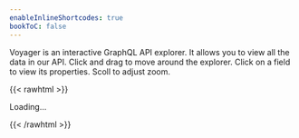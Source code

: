 ```yaml
---
enableInlineShortcodes: true
bookToC: false
---
```

Voyager is an interactive GraphQL API explorer. It allows you to view all the data in our API. Click and drag to move around the explorer. Click on a field to view its properties. Scoll to adjust zoom.

{{< rawhtml >}}
    <div id="voyager">Loading...</div>

<script>
  
  // Render <Voyager />
    GraphQLVoyager.init(document.getElementById('voyager'), {
      hideDocs: true,
      hideSettings: false,
      displayOptions: {
        sortByAlphabet: true,
      },
      introspection: {
  "data": {
    "__schema": {
      "directives": [
        {
          "args": [
            {
              "defaultValue": null,
              "description": "Included when true.",
              "name": "if",
              "type": {
                "kind": "NON_NULL",
                "name": null,
                "ofType": {
                  "kind": "SCALAR",
                  "name": "Boolean",
                  "ofType": null
                }
              }
            }
          ],
          "description": "Directs the executor to include this field or fragment only when the `if` argument is true.",
          "locations": [
            "FIELD",
            "FRAGMENT_SPREAD",
            "INLINE_FRAGMENT"
          ],
          "name": "include"
        },
        {
          "args": [
            {
              "defaultValue": null,
              "description": "Skipped when true.",
              "name": "if",
              "type": {
                "kind": "NON_NULL",
                "name": null,
                "ofType": {
                  "kind": "SCALAR",
                  "name": "Boolean",
                  "ofType": null
                }
              }
            }
          ],
          "description": "Directs the executor to skip this field or fragment when the `if` argument is true.",
          "locations": [
            "FIELD",
            "FRAGMENT_SPREAD",
            "INLINE_FRAGMENT"
          ],
          "name": "skip"
        }
      ],
      "mutationType": {
        "name": "RootMutationType"
      },
      "queryType": {
        "name": "RootQueryType"
      },
      "types": [
        {
          "description": null,
          "enumValues": null,
          "fields": [
            {
              "args": [
                {
                  "defaultValue": null,
                  "description": null,
                  "name": "id",
                  "type": {
                    "kind": "SCALAR",
                    "name": "ID",
                    "ofType": null
                  }
                }
              ],
              "deprecationReason": null,
              "description": null,
              "isDeprecated": false,
              "name": "channel",
              "type": {
                "kind": "OBJECT",
                "name": "Channel",
                "ofType": null
              }
            },
            {
              "args": [
                {
                  "defaultValue": null,
                  "description": null,
                  "name": "channelId",
                  "type": {
                    "kind": "SCALAR",
                    "name": "ID",
                    "ofType": null
                  }
                }
              ],
              "deprecationReason": null,
              "description": null,
              "isDeprecated": false,
              "name": "chatMessage",
              "type": {
                "kind": "OBJECT",
                "name": "ChatMessage",
                "ofType": null
              }
            },
            {
              "args": [
                {
                  "defaultValue": null,
                  "description": null,
                  "name": "streamerId",
                  "type": {
                    "kind": "SCALAR",
                    "name": "ID",
                    "ofType": null
                  }
                }
              ],
              "deprecationReason": null,
              "description": null,
              "isDeprecated": false,
              "name": "followers",
              "type": {
                "kind": "OBJECT",
                "name": "Follower",
                "ofType": null
              }
            }
          ],
          "inputFields": null,
          "interfaces": [],
          "kind": "OBJECT",
          "name": "RootSubscriptionType",
          "possibleTypes": null
        },
        {
          "description": "The `Naive DateTime` scalar type represents a naive date and time without\ntimezone. The DateTime appears in a JSON response as an ISO8601 formatted\nstring.",
          "enumValues": null,
          "fields": null,
          "inputFields": null,
          "interfaces": null,
          "kind": "SCALAR",
          "name": "NaiveDateTime",
          "possibleTypes": null
        },
        {
          "description": "Represents a directive",
          "enumValues": null,
          "fields": [
            {
              "args": [],
              "deprecationReason": null,
              "description": null,
              "isDeprecated": false,
              "name": "args",
              "type": {
                "kind": "LIST",
                "name": null,
                "ofType": {
                  "kind": "OBJECT",
                  "name": "__InputValue",
                  "ofType": null
                }
              }
            },
            {
              "args": [],
              "deprecationReason": null,
              "description": null,
              "isDeprecated": false,
              "name": "description",
              "type": {
                "kind": "SCALAR",
                "name": "String",
                "ofType": null
              }
            },
            {
              "args": [],
              "deprecationReason": null,
              "description": null,
              "isDeprecated": false,
              "name": "locations",
              "type": {
                "kind": "LIST",
                "name": null,
                "ofType": {
                  "kind": "ENUM",
                  "name": "__DirectiveLocation",
                  "ofType": null
                }
              }
            },
            {
              "args": [],
              "deprecationReason": null,
              "description": null,
              "isDeprecated": false,
              "name": "name",
              "type": {
                "kind": "SCALAR",
                "name": "String",
                "ofType": null
              }
            },
            {
              "args": [],
              "deprecationReason": "Check `locations` field for enum value FIELD",
              "description": null,
              "isDeprecated": true,
              "name": "onField",
              "type": {
                "kind": "SCALAR",
                "name": "Boolean",
                "ofType": null
              }
            },
            {
              "args": [],
              "deprecationReason": "Check `locations` field for enum value FRAGMENT_SPREAD",
              "description": null,
              "isDeprecated": true,
              "name": "onFragment",
              "type": {
                "kind": "SCALAR",
                "name": "Boolean",
                "ofType": null
              }
            },
            {
              "args": [],
              "deprecationReason": "Check `locations` field for enum value OPERATION",
              "description": null,
              "isDeprecated": true,
              "name": "onOperation",
              "type": {
                "kind": "SCALAR",
                "name": "Boolean",
                "ofType": null
              }
            }
          ],
          "inputFields": null,
          "interfaces": [],
          "kind": "OBJECT",
          "name": "__Directive",
          "possibleTypes": null
        },
        {
          "description": "A linked social account for a Glimesh user.",
          "enumValues": null,
          "fields": [
            {
              "args": [],
              "deprecationReason": null,
              "description": null,
              "isDeprecated": false,
              "name": "id",
              "type": {
                "kind": "SCALAR",
                "name": "ID",
                "ofType": null
              }
            },
            {
              "args": [],
              "deprecationReason": null,
              "description": "Platform unique identifier, usually a ID, made into a string",
              "isDeprecated": false,
              "name": "identifier",
              "type": {
                "kind": "SCALAR",
                "name": "String",
                "ofType": null
              }
            },
            {
              "args": [],
              "deprecationReason": null,
              "description": null,
              "isDeprecated": false,
              "name": "insertedAt",
              "type": {
                "kind": "SCALAR",
                "name": "NaiveDateTime",
                "ofType": null
              }
            },
            {
              "args": [],
              "deprecationReason": null,
              "description": "Platform that is linked, eg: twitter",
              "isDeprecated": false,
              "name": "platform",
              "type": {
                "kind": "SCALAR",
                "name": "String",
                "ofType": null
              }
            },
            {
              "args": [],
              "deprecationReason": null,
              "description": null,
              "isDeprecated": false,
              "name": "updatedAt",
              "type": {
                "kind": "SCALAR",
                "name": "NaiveDateTime",
                "ofType": null
              }
            },
            {
              "args": [],
              "deprecationReason": null,
              "description": "Username for the user on the linked platform",
              "isDeprecated": false,
              "name": "username",
              "type": {
                "kind": "SCALAR",
                "name": "String",
                "ofType": null
              }
            }
          ],
          "inputFields": null,
          "interfaces": [],
          "kind": "OBJECT",
          "name": "UserSocial",
          "possibleTypes": null
        },
        {
          "description": null,
          "enumValues": [
            {
              "deprecationReason": null,
              "description": null,
              "isDeprecated": false,
              "name": "LIVE"
            },
            {
              "deprecationReason": null,
              "description": null,
              "isDeprecated": false,
              "name": "OFFLINE"
            }
          ],
          "fields": null,
          "inputFields": null,
          "interfaces": null,
          "kind": "ENUM",
          "name": "ChannelStatus",
          "possibleTypes": null
        },
        {
          "description": "The `Boolean` scalar type represents `true` or `false`.",
          "enumValues": null,
          "fields": null,
          "inputFields": null,
          "interfaces": null,
          "kind": "SCALAR",
          "name": "Boolean",
          "possibleTypes": null
        },
        {
          "description": null,
          "enumValues": null,
          "fields": [
            {
              "args": [],
              "deprecationReason": null,
              "description": null,
              "isDeprecated": false,
              "name": "text",
              "type": {
                "kind": "SCALAR",
                "name": "String",
                "ofType": null
              }
            },
            {
              "args": [],
              "deprecationReason": null,
              "description": null,
              "isDeprecated": false,
              "name": "type",
              "type": {
                "kind": "SCALAR",
                "name": "String",
                "ofType": null
              }
            }
          ],
          "inputFields": null,
          "interfaces": [
            {
              "kind": "INTERFACE",
              "name": "ChatMessageToken",
              "ofType": null
            }
          ],
          "kind": "OBJECT",
          "name": "TextToken",
          "possibleTypes": null
        },
        {
          "description": "Subcategories are specific games, topics, or genre's that exist under a Category.",
          "enumValues": null,
          "fields": [
            {
              "args": [],
              "deprecationReason": null,
              "description": null,
              "isDeprecated": false,
              "name": "backgroundImageUrl",
              "type": {
                "kind": "SCALAR",
                "name": "String",
                "ofType": null
              }
            },
            {
              "args": [],
              "deprecationReason": null,
              "description": null,
              "isDeprecated": false,
              "name": "category",
              "type": {
                "kind": "OBJECT",
                "name": "Category",
                "ofType": null
              }
            },
            {
              "args": [],
              "deprecationReason": null,
              "description": null,
              "isDeprecated": false,
              "name": "id",
              "type": {
                "kind": "SCALAR",
                "name": "ID",
                "ofType": null
              }
            },
            {
              "args": [],
              "deprecationReason": null,
              "description": null,
              "isDeprecated": false,
              "name": "insertedAt",
              "type": {
                "kind": "NON_NULL",
                "name": null,
                "ofType": {
                  "kind": "SCALAR",
                  "name": "NaiveDateTime",
                  "ofType": null
                }
              }
            },
            {
              "args": [],
              "deprecationReason": null,
              "description": "Name of the subcategory",
              "isDeprecated": false,
              "name": "name",
              "type": {
                "kind": "SCALAR",
                "name": "String",
                "ofType": null
              }
            },
            {
              "args": [],
              "deprecationReason": null,
              "description": "URL friendly name of the subcategory",
              "isDeprecated": false,
              "name": "slug",
              "type": {
                "kind": "SCALAR",
                "name": "String",
                "ofType": null
              }
            },
            {
              "args": [],
              "deprecationReason": null,
              "description": null,
              "isDeprecated": false,
              "name": "source",
              "type": {
                "kind": "SCALAR",
                "name": "String",
                "ofType": null
              }
            },
            {
              "args": [],
              "deprecationReason": null,
              "description": null,
              "isDeprecated": false,
              "name": "sourceId",
              "type": {
                "kind": "SCALAR",
                "name": "String",
                "ofType": null
              }
            },
            {
              "args": [],
              "deprecationReason": null,
              "description": null,
              "isDeprecated": false,
              "name": "updatedAt",
              "type": {
                "kind": "NON_NULL",
                "name": null,
                "ofType": {
                  "kind": "SCALAR",
                  "name": "NaiveDateTime",
                  "ofType": null
                }
              }
            },
            {
              "args": [],
              "deprecationReason": null,
              "description": null,
              "isDeprecated": false,
              "name": "userCreated",
              "type": {
                "kind": "SCALAR",
                "name": "Boolean",
                "ofType": null
              }
            }
          ],
          "inputFields": null,
          "interfaces": [],
          "kind": "OBJECT",
          "name": "Subcategory",
          "possibleTypes": null
        },
        {
          "description": "A channel timeout or ban",
          "enumValues": null,
          "fields": [
            {
              "args": [],
              "deprecationReason": null,
              "description": null,
              "isDeprecated": false,
              "name": "channel",
              "type": {
                "kind": "NON_NULL",
                "name": null,
                "ofType": {
                  "kind": "OBJECT",
                  "name": "Channel",
                  "ofType": null
                }
              }
            },
            {
              "args": [],
              "deprecationReason": null,
              "description": null,
              "isDeprecated": false,
              "name": "expiresAt",
              "type": {
                "kind": "SCALAR",
                "name": "NaiveDateTime",
                "ofType": null
              }
            },
            {
              "args": [],
              "deprecationReason": null,
              "description": null,
              "isDeprecated": false,
              "name": "insertedAt",
              "type": {
                "kind": "NON_NULL",
                "name": null,
                "ofType": {
                  "kind": "SCALAR",
                  "name": "NaiveDateTime",
                  "ofType": null
                }
              }
            },
            {
              "args": [],
              "deprecationReason": null,
              "description": null,
              "isDeprecated": false,
              "name": "reason",
              "type": {
                "kind": "SCALAR",
                "name": "String",
                "ofType": null
              }
            },
            {
              "args": [],
              "deprecationReason": null,
              "description": null,
              "isDeprecated": false,
              "name": "updatedAt",
              "type": {
                "kind": "NON_NULL",
                "name": null,
                "ofType": {
                  "kind": "SCALAR",
                  "name": "NaiveDateTime",
                  "ofType": null
                }
              }
            },
            {
              "args": [],
              "deprecationReason": null,
              "description": null,
              "isDeprecated": false,
              "name": "user",
              "type": {
                "kind": "NON_NULL",
                "name": null,
                "ofType": {
                  "kind": "OBJECT",
                  "name": "User",
                  "ofType": null
                }
              }
            }
          ],
          "inputFields": null,
          "interfaces": [],
          "kind": "OBJECT",
          "name": "ChannelBan",
          "possibleTypes": null
        },
        {
          "description": null,
          "enumValues": null,
          "fields": [
            {
              "args": [],
              "deprecationReason": null,
              "description": null,
              "isDeprecated": false,
              "name": "defaultValue",
              "type": {
                "kind": "SCALAR",
                "name": "String",
                "ofType": null
              }
            },
            {
              "args": [],
              "deprecationReason": null,
              "description": null,
              "isDeprecated": false,
              "name": "description",
              "type": {
                "kind": "SCALAR",
                "name": "String",
                "ofType": null
              }
            },
            {
              "args": [],
              "deprecationReason": null,
              "description": null,
              "isDeprecated": false,
              "name": "name",
              "type": {
                "kind": "SCALAR",
                "name": "String",
                "ofType": null
              }
            },
            {
              "args": [],
              "deprecationReason": null,
              "description": null,
              "isDeprecated": false,
              "name": "type",
              "type": {
                "kind": "OBJECT",
                "name": "__Type",
                "ofType": null
              }
            }
          ],
          "inputFields": null,
          "interfaces": [],
          "kind": "OBJECT",
          "name": "__InputValue",
          "possibleTypes": null
        },
        {
          "description": "A follower is a user who subscribes to notifications for a particular user's channel.",
          "enumValues": null,
          "fields": [
            {
              "args": [],
              "deprecationReason": null,
              "description": null,
              "isDeprecated": false,
              "name": "hasLiveNotifications",
              "type": {
                "kind": "SCALAR",
                "name": "Boolean",
                "ofType": null
              }
            },
            {
              "args": [],
              "deprecationReason": null,
              "description": null,
              "isDeprecated": false,
              "name": "id",
              "type": {
                "kind": "SCALAR",
                "name": "ID",
                "ofType": null
              }
            },
            {
              "args": [],
              "deprecationReason": null,
              "description": null,
              "isDeprecated": false,
              "name": "insertedAt",
              "type": {
                "kind": "NON_NULL",
                "name": null,
                "ofType": {
                  "kind": "SCALAR",
                  "name": "NaiveDateTime",
                  "ofType": null
                }
              }
            },
            {
              "args": [],
              "deprecationReason": null,
              "description": null,
              "isDeprecated": false,
              "name": "streamer",
              "type": {
                "kind": "NON_NULL",
                "name": null,
                "ofType": {
                  "kind": "OBJECT",
                  "name": "User",
                  "ofType": null
                }
              }
            },
            {
              "args": [],
              "deprecationReason": null,
              "description": null,
              "isDeprecated": false,
              "name": "updatedAt",
              "type": {
                "kind": "NON_NULL",
                "name": null,
                "ofType": {
                  "kind": "SCALAR",
                  "name": "NaiveDateTime",
                  "ofType": null
                }
              }
            },
            {
              "args": [],
              "deprecationReason": null,
              "description": null,
              "isDeprecated": false,
              "name": "user",
              "type": {
                "kind": "NON_NULL",
                "name": null,
                "ofType": {
                  "kind": "OBJECT",
                  "name": "User",
                  "ofType": null
                }
              }
            }
          ],
          "inputFields": null,
          "interfaces": [],
          "kind": "OBJECT",
          "name": "Follower",
          "possibleTypes": null
        },
        {
          "description": null,
          "enumValues": null,
          "fields": [
            {
              "args": [],
              "deprecationReason": null,
              "description": null,
              "isDeprecated": false,
              "name": "text",
              "type": {
                "kind": "SCALAR",
                "name": "String",
                "ofType": null
              }
            },
            {
              "args": [],
              "deprecationReason": null,
              "description": null,
              "isDeprecated": false,
              "name": "type",
              "type": {
                "kind": "SCALAR",
                "name": "String",
                "ofType": null
              }
            },
            {
              "args": [],
              "deprecationReason": null,
              "description": null,
              "isDeprecated": false,
              "name": "url",
              "type": {
                "kind": "SCALAR",
                "name": "String",
                "ofType": null
              }
            }
          ],
          "inputFields": null,
          "interfaces": [
            {
              "kind": "INTERFACE",
              "name": "ChatMessageToken",
              "ofType": null
            }
          ],
          "kind": "OBJECT",
          "name": "UrlToken",
          "possibleTypes": null
        },
        {
          "description": "A subscription is an exchange of money for support.",
          "enumValues": null,
          "fields": [
            {
              "args": [],
              "deprecationReason": null,
              "description": null,
              "isDeprecated": false,
              "name": "endedAt",
              "type": {
                "kind": "SCALAR",
                "name": "DateTime",
                "ofType": null
              }
            },
            {
              "args": [],
              "deprecationReason": null,
              "description": null,
              "isDeprecated": false,
              "name": "id",
              "type": {
                "kind": "SCALAR",
                "name": "ID",
                "ofType": null
              }
            },
            {
              "args": [],
              "deprecationReason": null,
              "description": null,
              "isDeprecated": false,
              "name": "insertedAt",
              "type": {
                "kind": "NON_NULL",
                "name": null,
                "ofType": {
                  "kind": "SCALAR",
                  "name": "NaiveDateTime",
                  "ofType": null
                }
              }
            },
            {
              "args": [],
              "deprecationReason": null,
              "description": null,
              "isDeprecated": false,
              "name": "isActive",
              "type": {
                "kind": "SCALAR",
                "name": "Boolean",
                "ofType": null
              }
            },
            {
              "args": [],
              "deprecationReason": null,
              "description": null,
              "isDeprecated": false,
              "name": "price",
              "type": {
                "kind": "SCALAR",
                "name": "Int",
                "ofType": null
              }
            },
            {
              "args": [],
              "deprecationReason": null,
              "description": null,
              "isDeprecated": false,
              "name": "productName",
              "type": {
                "kind": "SCALAR",
                "name": "String",
                "ofType": null
              }
            },
            {
              "args": [],
              "deprecationReason": null,
              "description": null,
              "isDeprecated": false,
              "name": "startedAt",
              "type": {
                "kind": "NON_NULL",
                "name": null,
                "ofType": {
                  "kind": "SCALAR",
                  "name": "DateTime",
                  "ofType": null
                }
              }
            },
            {
              "args": [],
              "deprecationReason": null,
              "description": null,
              "isDeprecated": false,
              "name": "streamer",
              "type": {
                "kind": "OBJECT",
                "name": "User",
                "ofType": null
              }
            },
            {
              "args": [],
              "deprecationReason": null,
              "description": null,
              "isDeprecated": false,
              "name": "updatedAt",
              "type": {
                "kind": "NON_NULL",
                "name": null,
                "ofType": {
                  "kind": "SCALAR",
                  "name": "NaiveDateTime",
                  "ofType": null
                }
              }
            },
            {
              "args": [],
              "deprecationReason": null,
              "description": null,
              "isDeprecated": false,
              "name": "user",
              "type": {
                "kind": "NON_NULL",
                "name": null,
                "ofType": {
                  "kind": "OBJECT",
                  "name": "User",
                  "ofType": null
                }
              }
            }
          ],
          "inputFields": null,
          "interfaces": [],
          "kind": "OBJECT",
          "name": "Sub",
          "possibleTypes": null
        },
        {
          "description": "A stream is a single live stream in, either current or historical.",
          "enumValues": null,
          "fields": [
            {
              "args": [],
              "deprecationReason": null,
              "description": null,
              "isDeprecated": false,
              "name": "avgChatters",
              "type": {
                "kind": "SCALAR",
                "name": "Int",
                "ofType": null
              }
            },
            {
              "args": [],
              "deprecationReason": null,
              "description": null,
              "isDeprecated": false,
              "name": "avgViewers",
              "type": {
                "kind": "SCALAR",
                "name": "Int",
                "ofType": null
              }
            },
            {
              "args": [],
              "deprecationReason": null,
              "description": null,
              "isDeprecated": false,
              "name": "category",
              "type": {
                "kind": "NON_NULL",
                "name": null,
                "ofType": {
                  "kind": "OBJECT",
                  "name": "Category",
                  "ofType": null
                }
              }
            },
            {
              "args": [],
              "deprecationReason": null,
              "description": null,
              "isDeprecated": false,
              "name": "channel",
              "type": {
                "kind": "NON_NULL",
                "name": null,
                "ofType": {
                  "kind": "OBJECT",
                  "name": "Channel",
                  "ofType": null
                }
              }
            },
            {
              "args": [],
              "deprecationReason": null,
              "description": null,
              "isDeprecated": false,
              "name": "countChatters",
              "type": {
                "kind": "SCALAR",
                "name": "Int",
                "ofType": null
              }
            },
            {
              "args": [],
              "deprecationReason": null,
              "description": null,
              "isDeprecated": false,
              "name": "countViewers",
              "type": {
                "kind": "SCALAR",
                "name": "Int",
                "ofType": null
              }
            },
            {
              "args": [],
              "deprecationReason": null,
              "description": null,
              "isDeprecated": false,
              "name": "endedAt",
              "type": {
                "kind": "SCALAR",
                "name": "NaiveDateTime",
                "ofType": null
              }
            },
            {
              "args": [],
              "deprecationReason": null,
              "description": null,
              "isDeprecated": false,
              "name": "id",
              "type": {
                "kind": "SCALAR",
                "name": "ID",
                "ofType": null
              }
            },
            {
              "args": [],
              "deprecationReason": null,
              "description": null,
              "isDeprecated": false,
              "name": "insertedAt",
              "type": {
                "kind": "NON_NULL",
                "name": null,
                "ofType": {
                  "kind": "SCALAR",
                  "name": "NaiveDateTime",
                  "ofType": null
                }
              }
            },
            {
              "args": [],
              "deprecationReason": null,
              "description": null,
              "isDeprecated": false,
              "name": "metadata",
              "type": {
                "kind": "LIST",
                "name": null,
                "ofType": {
                  "kind": "OBJECT",
                  "name": "StreamMetadata",
                  "ofType": null
                }
              }
            },
            {
              "args": [],
              "deprecationReason": null,
              "description": null,
              "isDeprecated": false,
              "name": "newSubscribers",
              "type": {
                "kind": "SCALAR",
                "name": "Int",
                "ofType": null
              }
            },
            {
              "args": [],
              "deprecationReason": null,
              "description": null,
              "isDeprecated": false,
              "name": "peakChatters",
              "type": {
                "kind": "SCALAR",
                "name": "Int",
                "ofType": null
              }
            },
            {
              "args": [],
              "deprecationReason": null,
              "description": null,
              "isDeprecated": false,
              "name": "peakViewers",
              "type": {
                "kind": "SCALAR",
                "name": "Int",
                "ofType": null
              }
            },
            {
              "args": [],
              "deprecationReason": null,
              "description": null,
              "isDeprecated": false,
              "name": "resubSubscribers",
              "type": {
                "kind": "SCALAR",
                "name": "Int",
                "ofType": null
              }
            },
            {
              "args": [],
              "deprecationReason": null,
              "description": null,
              "isDeprecated": false,
              "name": "startedAt",
              "type": {
                "kind": "NON_NULL",
                "name": null,
                "ofType": {
                  "kind": "SCALAR",
                  "name": "NaiveDateTime",
                  "ofType": null
                }
              }
            },
            {
              "args": [],
              "deprecationReason": null,
              "description": null,
              "isDeprecated": false,
              "name": "subcategory",
              "type": {
                "kind": "OBJECT",
                "name": "Subcategory",
                "ofType": null
              }
            },
            {
              "args": [],
              "deprecationReason": null,
              "description": null,
              "isDeprecated": false,
              "name": "thumbnail",
              "type": {
                "kind": "SCALAR",
                "name": "String",
                "ofType": null
              }
            },
            {
              "args": [],
              "deprecationReason": null,
              "description": "The title of the stream.",
              "isDeprecated": false,
              "name": "title",
              "type": {
                "kind": "SCALAR",
                "name": "String",
                "ofType": null
              }
            },
            {
              "args": [],
              "deprecationReason": null,
              "description": null,
              "isDeprecated": false,
              "name": "updatedAt",
              "type": {
                "kind": "NON_NULL",
                "name": null,
                "ofType": {
                  "kind": "SCALAR",
                  "name": "NaiveDateTime",
                  "ofType": null
                }
              }
            }
          ],
          "inputFields": null,
          "interfaces": [],
          "kind": "OBJECT",
          "name": "Stream",
          "possibleTypes": null
        },
        {
          "description": "A user of Glimesh, can be a streamer, a viewer or both!",
          "enumValues": null,
          "fields": [
            {
              "args": [],
              "deprecationReason": null,
              "description": null,
              "isDeprecated": false,
              "name": "avatar",
              "type": {
                "kind": "SCALAR",
                "name": "String",
                "ofType": null
              }
            },
            {
              "args": [],
              "deprecationReason": null,
              "description": null,
              "isDeprecated": false,
              "name": "avatarUrl",
              "type": {
                "kind": "SCALAR",
                "name": "String",
                "ofType": null
              }
            },
            {
              "args": [],
              "deprecationReason": null,
              "description": null,
              "isDeprecated": false,
              "name": "confirmedAt",
              "type": {
                "kind": "SCALAR",
                "name": "NaiveDateTime",
                "ofType": null
              }
            },
            {
              "args": [],
              "deprecationReason": null,
              "description": null,
              "isDeprecated": false,
              "name": "countFollowers",
              "type": {
                "kind": "SCALAR",
                "name": "Int",
                "ofType": null
              }
            },
            {
              "args": [],
              "deprecationReason": null,
              "description": null,
              "isDeprecated": false,
              "name": "countFollowing",
              "type": {
                "kind": "SCALAR",
                "name": "Int",
                "ofType": null
              }
            },
            {
              "args": [],
              "deprecationReason": null,
              "description": "Exactly the same as the username, but with casing the user prefers",
              "isDeprecated": false,
              "name": "displayname",
              "type": {
                "kind": "SCALAR",
                "name": "String",
                "ofType": null
              }
            },
            {
              "args": [],
              "deprecationReason": null,
              "description": "A list of users who are following you",
              "isDeprecated": false,
              "name": "followers",
              "type": {
                "kind": "LIST",
                "name": null,
                "ofType": {
                  "kind": "OBJECT",
                  "name": "Follower",
                  "ofType": null
                }
              }
            },
            {
              "args": [],
              "deprecationReason": null,
              "description": "A list of users who you are following",
              "isDeprecated": false,
              "name": "following",
              "type": {
                "kind": "LIST",
                "name": null,
                "ofType": {
                  "kind": "OBJECT",
                  "name": "Follower",
                  "ofType": null
                }
              }
            },
            {
              "args": [],
              "deprecationReason": null,
              "description": null,
              "isDeprecated": false,
              "name": "id",
              "type": {
                "kind": "SCALAR",
                "name": "ID",
                "ofType": null
              }
            },
            {
              "args": [],
              "deprecationReason": null,
              "description": "HTML version of the user's profile, should be safe for rendering directly",
              "isDeprecated": false,
              "name": "profileContentHtml",
              "type": {
                "kind": "SCALAR",
                "name": "String",
                "ofType": null
              }
            },
            {
              "args": [],
              "deprecationReason": null,
              "description": "Markdown version of the user's profile",
              "isDeprecated": false,
              "name": "profileContentMd",
              "type": {
                "kind": "SCALAR",
                "name": "String",
                "ofType": null
              }
            },
            {
              "args": [],
              "deprecationReason": null,
              "description": "Qualified URL for the user's Discord server",
              "isDeprecated": false,
              "name": "socialDiscord",
              "type": {
                "kind": "SCALAR",
                "name": "String",
                "ofType": null
              }
            },
            {
              "args": [],
              "deprecationReason": null,
              "description": "Qualified URL for the user's Guilded server",
              "isDeprecated": false,
              "name": "socialGuilded",
              "type": {
                "kind": "SCALAR",
                "name": "String",
                "ofType": null
              }
            },
            {
              "args": [],
              "deprecationReason": null,
              "description": "Qualified URL for the user's Instagram account",
              "isDeprecated": false,
              "name": "socialInstagram",
              "type": {
                "kind": "SCALAR",
                "name": "String",
                "ofType": null
              }
            },
            {
              "args": [],
              "deprecationReason": "Use the socials field instead",
              "description": "Qualified URL for the user's Twitter account",
              "isDeprecated": true,
              "name": "socialTwitter",
              "type": {
                "kind": "SCALAR",
                "name": "String",
                "ofType": null
              }
            },
            {
              "args": [],
              "deprecationReason": null,
              "description": "Qualified URL for the user's YouTube account",
              "isDeprecated": false,
              "name": "socialYoutube",
              "type": {
                "kind": "SCALAR",
                "name": "String",
                "ofType": null
              }
            },
            {
              "args": [],
              "deprecationReason": null,
              "description": "A list of linked social accounts for the user",
              "isDeprecated": false,
              "name": "socials",
              "type": {
                "kind": "LIST",
                "name": null,
                "ofType": {
                  "kind": "OBJECT",
                  "name": "UserSocial",
                  "ofType": null
                }
              }
            },
            {
              "args": [],
              "deprecationReason": null,
              "description": "Lowercase user identifier",
              "isDeprecated": false,
              "name": "username",
              "type": {
                "kind": "SCALAR",
                "name": "String",
                "ofType": null
              }
            },
            {
              "args": [],
              "deprecationReason": null,
              "description": "YouTube Intro URL for the user's profile",
              "isDeprecated": false,
              "name": "youtubeIntroUrl",
              "type": {
                "kind": "SCALAR",
                "name": "String",
                "ofType": null
              }
            }
          ],
          "inputFields": null,
          "interfaces": [],
          "kind": "OBJECT",
          "name": "User",
          "possibleTypes": null
        },
        {
          "description": "A channel moderator",
          "enumValues": null,
          "fields": [
            {
              "args": [],
              "deprecationReason": null,
              "description": null,
              "isDeprecated": false,
              "name": "canBan",
              "type": {
                "kind": "SCALAR",
                "name": "Boolean",
                "ofType": null
              }
            },
            {
              "args": [],
              "deprecationReason": null,
              "description": null,
              "isDeprecated": false,
              "name": "canLongTimeout",
              "type": {
                "kind": "SCALAR",
                "name": "Boolean",
                "ofType": null
              }
            },
            {
              "args": [],
              "deprecationReason": null,
              "description": null,
              "isDeprecated": false,
              "name": "canShortTimeout",
              "type": {
                "kind": "SCALAR",
                "name": "Boolean",
                "ofType": null
              }
            },
            {
              "args": [],
              "deprecationReason": null,
              "description": null,
              "isDeprecated": false,
              "name": "canUnTimeout",
              "type": {
                "kind": "SCALAR",
                "name": "Boolean",
                "ofType": null
              }
            },
            {
              "args": [],
              "deprecationReason": null,
              "description": null,
              "isDeprecated": false,
              "name": "canUnban",
              "type": {
                "kind": "SCALAR",
                "name": "Boolean",
                "ofType": null
              }
            },
            {
              "args": [],
              "deprecationReason": null,
              "description": null,
              "isDeprecated": false,
              "name": "channel",
              "type": {
                "kind": "NON_NULL",
                "name": null,
                "ofType": {
                  "kind": "OBJECT",
                  "name": "Channel",
                  "ofType": null
                }
              }
            },
            {
              "args": [],
              "deprecationReason": null,
              "description": null,
              "isDeprecated": false,
              "name": "insertedAt",
              "type": {
                "kind": "NON_NULL",
                "name": null,
                "ofType": {
                  "kind": "SCALAR",
                  "name": "NaiveDateTime",
                  "ofType": null
                }
              }
            },
            {
              "args": [],
              "deprecationReason": null,
              "description": null,
              "isDeprecated": false,
              "name": "updatedAt",
              "type": {
                "kind": "NON_NULL",
                "name": null,
                "ofType": {
                  "kind": "SCALAR",
                  "name": "NaiveDateTime",
                  "ofType": null
                }
              }
            },
            {
              "args": [],
              "deprecationReason": null,
              "description": null,
              "isDeprecated": false,
              "name": "user",
              "type": {
                "kind": "NON_NULL",
                "name": null,
                "ofType": {
                  "kind": "OBJECT",
                  "name": "User",
                  "ofType": null
                }
              }
            }
          ],
          "inputFields": null,
          "interfaces": [],
          "kind": "OBJECT",
          "name": "ChannelModerator",
          "possibleTypes": null
        },
        {
          "description": null,
          "enumValues": null,
          "fields": [
            {
              "args": [
                {
                  "defaultValue": null,
                  "description": null,
                  "name": "channelId",
                  "type": {
                    "kind": "NON_NULL",
                    "name": null,
                    "ofType": {
                      "kind": "SCALAR",
                      "name": "ID",
                      "ofType": null
                    }
                  }
                },
                {
                  "defaultValue": null,
                  "description": null,
                  "name": "userId",
                  "type": {
                    "kind": "NON_NULL",
                    "name": null,
                    "ofType": {
                      "kind": "SCALAR",
                      "name": "ID",
                      "ofType": null
                    }
                  }
                }
              ],
              "deprecationReason": null,
              "description": "Ban a user from a chat channel.",
              "isDeprecated": false,
              "name": "banUser",
              "type": {
                "kind": "OBJECT",
                "name": "ChannelModerationLog",
                "ofType": null
              }
            },
            {
              "args": [
                {
                  "defaultValue": null,
                  "description": null,
                  "name": "channelId",
                  "type": {
                    "kind": "NON_NULL",
                    "name": null,
                    "ofType": {
                      "kind": "SCALAR",
                      "name": "ID",
                      "ofType": null
                    }
                  }
                },
                {
                  "defaultValue": null,
                  "description": null,
                  "name": "message",
                  "type": {
                    "kind": "NON_NULL",
                    "name": null,
                    "ofType": {
                      "kind": "INPUT_OBJECT",
                      "name": "ChatMessageInput",
                      "ofType": null
                    }
                  }
                }
              ],
              "deprecationReason": null,
              "description": "Create a chat message",
              "isDeprecated": false,
              "name": "createChatMessage",
              "type": {
                "kind": "OBJECT",
                "name": "ChatMessage",
                "ofType": null
              }
            },
            {
              "args": [
                {
                  "defaultValue": null,
                  "description": null,
                  "name": "channelId",
                  "type": {
                    "kind": "NON_NULL",
                    "name": null,
                    "ofType": {
                      "kind": "SCALAR",
                      "name": "ID",
                      "ofType": null
                    }
                  }
                },
                {
                  "defaultValue": null,
                  "description": null,
                  "name": "messageId",
                  "type": {
                    "kind": "NON_NULL",
                    "name": null,
                    "ofType": {
                      "kind": "SCALAR",
                      "name": "ID",
                      "ofType": null
                    }
                  }
                }
              ],
              "deprecationReason": null,
              "description": "Deletes a specfic chat message from channel.",
              "isDeprecated": false,
              "name": "deleteMessage",
              "type": {
                "kind": "OBJECT",
                "name": "ChannelModerationLog",
                "ofType": null
              }
            },
            {
              "args": [
                {
                  "defaultValue": null,
                  "description": null,
                  "name": "streamId",
                  "type": {
                    "kind": "NON_NULL",
                    "name": null,
                    "ofType": {
                      "kind": "SCALAR",
                      "name": "ID",
                      "ofType": null
                    }
                  }
                }
              ],
              "deprecationReason": null,
              "description": "End a stream",
              "isDeprecated": false,
              "name": "endStream",
              "type": {
                "kind": "OBJECT",
                "name": "Stream",
                "ofType": null
              }
            },
            {
              "args": [
                {
                  "defaultValue": null,
                  "description": null,
                  "name": "metadata",
                  "type": {
                    "kind": "NON_NULL",
                    "name": null,
                    "ofType": {
                      "kind": "INPUT_OBJECT",
                      "name": "StreamMetadataInput",
                      "ofType": null
                    }
                  }
                },
                {
                  "defaultValue": null,
                  "description": null,
                  "name": "streamId",
                  "type": {
                    "kind": "NON_NULL",
                    "name": null,
                    "ofType": {
                      "kind": "SCALAR",
                      "name": "ID",
                      "ofType": null
                    }
                  }
                }
              ],
              "deprecationReason": null,
              "description": "Update a stream's metadata",
              "isDeprecated": false,
              "name": "logStreamMetadata",
              "type": {
                "kind": "OBJECT",
                "name": "StreamMetadata",
                "ofType": null
              }
            },
            {
              "args": [
                {
                  "defaultValue": null,
                  "description": null,
                  "name": "channelId",
                  "type": {
                    "kind": "NON_NULL",
                    "name": null,
                    "ofType": {
                      "kind": "SCALAR",
                      "name": "ID",
                      "ofType": null
                    }
                  }
                },
                {
                  "defaultValue": null,
                  "description": null,
                  "name": "userId",
                  "type": {
                    "kind": "NON_NULL",
                    "name": null,
                    "ofType": {
                      "kind": "SCALAR",
                      "name": "ID",
                      "ofType": null
                    }
                  }
                }
              ],
              "deprecationReason": null,
              "description": "Long timeout (15 minutes) a user from a chat channel.",
              "isDeprecated": false,
              "name": "longTimeoutUser",
              "type": {
                "kind": "OBJECT",
                "name": "ChannelModerationLog",
                "ofType": null
              }
            },
            {
              "args": [
                {
                  "defaultValue": null,
                  "description": null,
                  "name": "channelId",
                  "type": {
                    "kind": "NON_NULL",
                    "name": null,
                    "ofType": {
                      "kind": "SCALAR",
                      "name": "ID",
                      "ofType": null
                    }
                  }
                },
                {
                  "defaultValue": null,
                  "description": null,
                  "name": "userId",
                  "type": {
                    "kind": "NON_NULL",
                    "name": null,
                    "ofType": {
                      "kind": "SCALAR",
                      "name": "ID",
                      "ofType": null
                    }
                  }
                }
              ],
              "deprecationReason": null,
              "description": "Short timeout (5 minutes) a user from a chat channel.",
              "isDeprecated": false,
              "name": "shortTimeoutUser",
              "type": {
                "kind": "OBJECT",
                "name": "ChannelModerationLog",
                "ofType": null
              }
            },
            {
              "args": [
                {
                  "defaultValue": null,
                  "description": null,
                  "name": "channelId",
                  "type": {
                    "kind": "NON_NULL",
                    "name": null,
                    "ofType": {
                      "kind": "SCALAR",
                      "name": "ID",
                      "ofType": null
                    }
                  }
                }
              ],
              "deprecationReason": null,
              "description": "Start a stream",
              "isDeprecated": false,
              "name": "startStream",
              "type": {
                "kind": "OBJECT",
                "name": "Stream",
                "ofType": null
              }
            },
            {
              "args": [
                {
                  "defaultValue": null,
                  "description": null,
                  "name": "channelId",
                  "type": {
                    "kind": "NON_NULL",
                    "name": null,
                    "ofType": {
                      "kind": "SCALAR",
                      "name": "ID",
                      "ofType": null
                    }
                  }
                },
                {
                  "defaultValue": null,
                  "description": null,
                  "name": "userId",
                  "type": {
                    "kind": "NON_NULL",
                    "name": null,
                    "ofType": {
                      "kind": "SCALAR",
                      "name": "ID",
                      "ofType": null
                    }
                  }
                }
              ],
              "deprecationReason": null,
              "description": "Unban a user from a chat channel.",
              "isDeprecated": false,
              "name": "unbanUser",
              "type": {
                "kind": "OBJECT",
                "name": "ChannelModerationLog",
                "ofType": null
              }
            },
            {
              "args": [
                {
                  "defaultValue": null,
                  "description": null,
                  "name": "streamId",
                  "type": {
                    "kind": "NON_NULL",
                    "name": null,
                    "ofType": {
                      "kind": "SCALAR",
                      "name": "ID",
                      "ofType": null
                    }
                  }
                },
                {
                  "defaultValue": null,
                  "description": null,
                  "name": "thumbnail",
                  "type": {
                    "kind": "NON_NULL",
                    "name": null,
                    "ofType": {
                      "kind": "SCALAR",
                      "name": "Upload",
                      "ofType": null
                    }
                  }
                }
              ],
              "deprecationReason": null,
              "description": "Update a stream's thumbnail",
              "isDeprecated": false,
              "name": "uploadStreamThumbnail",
              "type": {
                "kind": "OBJECT",
                "name": "Stream",
                "ofType": null
              }
            }
          ],
          "inputFields": null,
          "interfaces": [],
          "kind": "OBJECT",
          "name": "RootMutationType",
          "possibleTypes": null
        },
        {
          "description": null,
          "enumValues": null,
          "fields": [
            {
              "args": [],
              "deprecationReason": null,
              "description": "List all categories",
              "isDeprecated": false,
              "name": "categories",
              "type": {
                "kind": "LIST",
                "name": null,
                "ofType": {
                  "kind": "OBJECT",
                  "name": "Category",
                  "ofType": null
                }
              }
            },
            {
              "args": [
                {
                  "defaultValue": null,
                  "description": null,
                  "name": "slug",
                  "type": {
                    "kind": "SCALAR",
                    "name": "String",
                    "ofType": null
                  }
                }
              ],
              "deprecationReason": null,
              "description": "Query individual category",
              "isDeprecated": false,
              "name": "category",
              "type": {
                "kind": "OBJECT",
                "name": "Category",
                "ofType": null
              }
            },
            {
              "args": [
                {
                  "defaultValue": null,
                  "description": null,
                  "name": "hmacKey",
                  "type": {
                    "kind": "SCALAR",
                    "name": "String",
                    "ofType": null
                  }
                },
                {
                  "defaultValue": null,
                  "description": null,
                  "name": "id",
                  "type": {
                    "kind": "SCALAR",
                    "name": "ID",
                    "ofType": null
                  }
                },
                {
                  "defaultValue": null,
                  "description": null,
                  "name": "username",
                  "type": {
                    "kind": "SCALAR",
                    "name": "String",
                    "ofType": null
                  }
                }
              ],
              "deprecationReason": null,
              "description": "Query individual channel",
              "isDeprecated": false,
              "name": "channel",
              "type": {
                "kind": "OBJECT",
                "name": "Channel",
                "ofType": null
              }
            },
            {
              "args": [
                {
                  "defaultValue": null,
                  "description": null,
                  "name": "categorySlug",
                  "type": {
                    "kind": "SCALAR",
                    "name": "String",
                    "ofType": null
                  }
                },
                {
                  "defaultValue": null,
                  "description": null,
                  "name": "status",
                  "type": {
                    "kind": "ENUM",
                    "name": "ChannelStatus",
                    "ofType": null
                  }
                }
              ],
              "deprecationReason": null,
              "description": "List all channels",
              "isDeprecated": false,
              "name": "channels",
              "type": {
                "kind": "LIST",
                "name": null,
                "ofType": {
                  "kind": "OBJECT",
                  "name": "Channel",
                  "ofType": null
                }
              }
            },
            {
              "args": [
                {
                  "defaultValue": null,
                  "description": null,
                  "name": "streamerUsername",
                  "type": {
                    "kind": "SCALAR",
                    "name": "String",
                    "ofType": null
                  }
                },
                {
                  "defaultValue": null,
                  "description": null,
                  "name": "userUsername",
                  "type": {
                    "kind": "SCALAR",
                    "name": "String",
                    "ofType": null
                  }
                }
              ],
              "deprecationReason": null,
              "description": "List all follows or followers",
              "isDeprecated": false,
              "name": "followers",
              "type": {
                "kind": "LIST",
                "name": null,
                "ofType": {
                  "kind": "OBJECT",
                  "name": "Follower",
                  "ofType": null
                }
              }
            },
            {
              "args": [],
              "deprecationReason": null,
              "description": "Get yourself",
              "isDeprecated": false,
              "name": "myself",
              "type": {
                "kind": "OBJECT",
                "name": "User",
                "ofType": null
              }
            },
            {
              "args": [
                {
                  "defaultValue": null,
                  "description": null,
                  "name": "streamerUsername",
                  "type": {
                    "kind": "SCALAR",
                    "name": "String",
                    "ofType": null
                  }
                },
                {
                  "defaultValue": null,
                  "description": null,
                  "name": "userUsername",
                  "type": {
                    "kind": "SCALAR",
                    "name": "String",
                    "ofType": null
                  }
                }
              ],
              "deprecationReason": null,
              "description": "List all subscribers or subscribees",
              "isDeprecated": false,
              "name": "subscriptions",
              "type": {
                "kind": "LIST",
                "name": null,
                "ofType": {
                  "kind": "OBJECT",
                  "name": "Sub",
                  "ofType": null
                }
              }
            },
            {
              "args": [
                {
                  "defaultValue": null,
                  "description": null,
                  "name": "id",
                  "type": {
                    "kind": "SCALAR",
                    "name": "Int",
                    "ofType": null
                  }
                },
                {
                  "defaultValue": null,
                  "description": null,
                  "name": "username",
                  "type": {
                    "kind": "SCALAR",
                    "name": "String",
                    "ofType": null
                  }
                }
              ],
              "deprecationReason": null,
              "description": "Query individual user",
              "isDeprecated": false,
              "name": "user",
              "type": {
                "kind": "OBJECT",
                "name": "User",
                "ofType": null
              }
            },
            {
              "args": [],
              "deprecationReason": null,
              "description": "List all users",
              "isDeprecated": false,
              "name": "users",
              "type": {
                "kind": "LIST",
                "name": null,
                "ofType": {
                  "kind": "OBJECT",
                  "name": "User",
                  "ofType": null
                }
              }
            }
          ],
          "inputFields": null,
          "interfaces": [],
          "kind": "OBJECT",
          "name": "RootQueryType",
          "possibleTypes": null
        },
        {
          "description": "The `String` scalar type represents textual data, represented as UTF-8\ncharacter sequences. The String type is most often used by GraphQL to\nrepresent free-form human-readable text.",
          "enumValues": null,
          "fields": null,
          "inputFields": null,
          "interfaces": null,
          "kind": "SCALAR",
          "name": "String",
          "possibleTypes": null
        },
        {
          "description": null,
          "enumValues": null,
          "fields": [
            {
              "args": [],
              "deprecationReason": null,
              "description": null,
              "isDeprecated": false,
              "name": "deprecationReason",
              "type": {
                "kind": "SCALAR",
                "name": "String",
                "ofType": null
              }
            },
            {
              "args": [],
              "deprecationReason": null,
              "description": null,
              "isDeprecated": false,
              "name": "description",
              "type": {
                "kind": "SCALAR",
                "name": "String",
                "ofType": null
              }
            },
            {
              "args": [],
              "deprecationReason": null,
              "description": null,
              "isDeprecated": false,
              "name": "isDeprecated",
              "type": {
                "kind": "SCALAR",
                "name": "Boolean",
                "ofType": null
              }
            },
            {
              "args": [],
              "deprecationReason": null,
              "description": null,
              "isDeprecated": false,
              "name": "name",
              "type": {
                "kind": "SCALAR",
                "name": "String",
                "ofType": null
              }
            }
          ],
          "inputFields": null,
          "interfaces": [],
          "kind": "OBJECT",
          "name": "__EnumValue",
          "possibleTypes": null
        },
        {
          "description": "Tags are user created labels that are either global or category specific.",
          "enumValues": null,
          "fields": [
            {
              "args": [],
              "deprecationReason": null,
              "description": null,
              "isDeprecated": false,
              "name": "category",
              "type": {
                "kind": "OBJECT",
                "name": "Category",
                "ofType": null
              }
            },
            {
              "args": [],
              "deprecationReason": null,
              "description": "The number of streams started with this tag",
              "isDeprecated": false,
              "name": "countUsage",
              "type": {
                "kind": "SCALAR",
                "name": "Int",
                "ofType": null
              }
            },
            {
              "args": [],
              "deprecationReason": null,
              "description": null,
              "isDeprecated": false,
              "name": "id",
              "type": {
                "kind": "SCALAR",
                "name": "ID",
                "ofType": null
              }
            },
            {
              "args": [],
              "deprecationReason": null,
              "description": null,
              "isDeprecated": false,
              "name": "insertedAt",
              "type": {
                "kind": "NON_NULL",
                "name": null,
                "ofType": {
                  "kind": "SCALAR",
                  "name": "NaiveDateTime",
                  "ofType": null
                }
              }
            },
            {
              "args": [],
              "deprecationReason": null,
              "description": "Name of the tag",
              "isDeprecated": false,
              "name": "name",
              "type": {
                "kind": "SCALAR",
                "name": "String",
                "ofType": null
              }
            },
            {
              "args": [],
              "deprecationReason": null,
              "description": "URL friendly name of the tag",
              "isDeprecated": false,
              "name": "slug",
              "type": {
                "kind": "SCALAR",
                "name": "String",
                "ofType": null
              }
            },
            {
              "args": [],
              "deprecationReason": null,
              "description": null,
              "isDeprecated": false,
              "name": "updatedAt",
              "type": {
                "kind": "NON_NULL",
                "name": null,
                "ofType": {
                  "kind": "SCALAR",
                  "name": "NaiveDateTime",
                  "ofType": null
                }
              }
            }
          ],
          "inputFields": null,
          "interfaces": [],
          "kind": "OBJECT",
          "name": "Tag",
          "possibleTypes": null
        },
        {
          "description": "Represents an uploaded file.\n",
          "enumValues": null,
          "fields": null,
          "inputFields": null,
          "interfaces": null,
          "kind": "SCALAR",
          "name": "Upload",
          "possibleTypes": null
        },
        {
          "description": "Represents scalars, interfaces, object types, unions, enums in the system",
          "enumValues": null,
          "fields": [
            {
              "args": [],
              "deprecationReason": null,
              "description": null,
              "isDeprecated": false,
              "name": "description",
              "type": {
                "kind": "SCALAR",
                "name": "String",
                "ofType": null
              }
            },
            {
              "args": [
                {
                  "defaultValue": "false",
                  "description": null,
                  "name": "includeDeprecated",
                  "type": {
                    "kind": "SCALAR",
                    "name": "Boolean",
                    "ofType": null
                  }
                }
              ],
              "deprecationReason": null,
              "description": null,
              "isDeprecated": false,
              "name": "enumValues",
              "type": {
                "kind": "LIST",
                "name": null,
                "ofType": {
                  "kind": "OBJECT",
                  "name": "__EnumValue",
                  "ofType": null
                }
              }
            },
            {
              "args": [
                {
                  "defaultValue": "false",
                  "description": null,
                  "name": "includeDeprecated",
                  "type": {
                    "kind": "SCALAR",
                    "name": "Boolean",
                    "ofType": null
                  }
                }
              ],
              "deprecationReason": null,
              "description": null,
              "isDeprecated": false,
              "name": "fields",
              "type": {
                "kind": "LIST",
                "name": null,
                "ofType": {
                  "kind": "OBJECT",
                  "name": "__Field",
                  "ofType": null
                }
              }
            },
            {
              "args": [],
              "deprecationReason": null,
              "description": null,
              "isDeprecated": false,
              "name": "inputFields",
              "type": {
                "kind": "LIST",
                "name": null,
                "ofType": {
                  "kind": "OBJECT",
                  "name": "__InputValue",
                  "ofType": null
                }
              }
            },
            {
              "args": [],
              "deprecationReason": null,
              "description": null,
              "isDeprecated": false,
              "name": "interfaces",
              "type": {
                "kind": "LIST",
                "name": null,
                "ofType": {
                  "kind": "OBJECT",
                  "name": "__Type",
                  "ofType": null
                }
              }
            },
            {
              "args": [],
              "deprecationReason": null,
              "description": null,
              "isDeprecated": false,
              "name": "kind",
              "type": {
                "kind": "SCALAR",
                "name": "String",
                "ofType": null
              }
            },
            {
              "args": [],
              "deprecationReason": null,
              "description": null,
              "isDeprecated": false,
              "name": "name",
              "type": {
                "kind": "SCALAR",
                "name": "String",
                "ofType": null
              }
            },
            {
              "args": [],
              "deprecationReason": null,
              "description": null,
              "isDeprecated": false,
              "name": "ofType",
              "type": {
                "kind": "OBJECT",
                "name": "__Type",
                "ofType": null
              }
            },
            {
              "args": [],
              "deprecationReason": null,
              "description": null,
              "isDeprecated": false,
              "name": "possibleTypes",
              "type": {
                "kind": "LIST",
                "name": null,
                "ofType": {
                  "kind": "OBJECT",
                  "name": "__Type",
                  "ofType": null
                }
              }
            }
          ],
          "inputFields": null,
          "interfaces": [],
          "kind": "OBJECT",
          "name": "__Type",
          "possibleTypes": null
        },
        {
          "description": "The `DateTime` scalar type represents a date and time in the UTC\ntimezone. The DateTime appears in a JSON response as an ISO8601 formatted\nstring, including UTC timezone (\"Z\"). The parsed date and time string will\nbe converted to UTC if there is an offset.",
          "enumValues": null,
          "fields": null,
          "inputFields": null,
          "interfaces": null,
          "kind": "SCALAR",
          "name": "DateTime",
          "possibleTypes": null
        },
        {
          "description": "Categories are the containers for live streaming content.",
          "enumValues": null,
          "fields": [
            {
              "args": [],
              "deprecationReason": null,
              "description": null,
              "isDeprecated": false,
              "name": "id",
              "type": {
                "kind": "SCALAR",
                "name": "ID",
                "ofType": null
              }
            },
            {
              "args": [],
              "deprecationReason": null,
              "description": "Name of the category",
              "isDeprecated": false,
              "name": "name",
              "type": {
                "kind": "SCALAR",
                "name": "String",
                "ofType": null
              }
            },
            {
              "args": [],
              "deprecationReason": "All categories are now parents and the children are tags.",
              "description": null,
              "isDeprecated": true,
              "name": "parent",
              "type": {
                "kind": "OBJECT",
                "name": "Category",
                "ofType": null
              }
            },
            {
              "args": [],
              "deprecationReason": null,
              "description": "Slug of the category",
              "isDeprecated": false,
              "name": "slug",
              "type": {
                "kind": "SCALAR",
                "name": "String",
                "ofType": null
              }
            },
            {
              "args": [],
              "deprecationReason": null,
              "description": null,
              "isDeprecated": false,
              "name": "subcategories",
              "type": {
                "kind": "LIST",
                "name": null,
                "ofType": {
                  "kind": "OBJECT",
                  "name": "Subcategory",
                  "ofType": null
                }
              }
            },
            {
              "args": [],
              "deprecationReason": "Tag name is now just name",
              "description": null,
              "isDeprecated": true,
              "name": "tagName",
              "type": {
                "kind": "SCALAR",
                "name": "String",
                "ofType": null
              }
            },
            {
              "args": [],
              "deprecationReason": null,
              "description": null,
              "isDeprecated": false,
              "name": "tags",
              "type": {
                "kind": "LIST",
                "name": null,
                "ofType": {
                  "kind": "OBJECT",
                  "name": "Tag",
                  "ofType": null
                }
              }
            }
          ],
          "inputFields": null,
          "interfaces": [],
          "kind": "OBJECT",
          "name": "Category",
          "possibleTypes": null
        },
        {
          "description": null,
          "enumValues": null,
          "fields": null,
          "inputFields": [
            {
              "defaultValue": null,
              "description": null,
              "name": "audioCodec",
              "type": {
                "kind": "SCALAR",
                "name": "String",
                "ofType": null
              }
            },
            {
              "defaultValue": null,
              "description": null,
              "name": "ingestServer",
              "type": {
                "kind": "SCALAR",
                "name": "String",
                "ofType": null
              }
            },
            {
              "defaultValue": null,
              "description": null,
              "name": "ingestViewers",
              "type": {
                "kind": "SCALAR",
                "name": "Int",
                "ofType": null
              }
            },
            {
              "defaultValue": null,
              "description": null,
              "name": "lostPackets",
              "type": {
                "kind": "SCALAR",
                "name": "Int",
                "ofType": null
              }
            },
            {
              "defaultValue": null,
              "description": null,
              "name": "nackPackets",
              "type": {
                "kind": "SCALAR",
                "name": "Int",
                "ofType": null
              }
            },
            {
              "defaultValue": null,
              "description": null,
              "name": "recvPackets",
              "type": {
                "kind": "SCALAR",
                "name": "Int",
                "ofType": null
              }
            },
            {
              "defaultValue": null,
              "description": null,
              "name": "sourceBitrate",
              "type": {
                "kind": "SCALAR",
                "name": "Int",
                "ofType": null
              }
            },
            {
              "defaultValue": null,
              "description": null,
              "name": "sourcePing",
              "type": {
                "kind": "SCALAR",
                "name": "Int",
                "ofType": null
              }
            },
            {
              "defaultValue": null,
              "description": null,
              "name": "streamTimeSeconds",
              "type": {
                "kind": "SCALAR",
                "name": "Int",
                "ofType": null
              }
            },
            {
              "defaultValue": null,
              "description": null,
              "name": "vendorName",
              "type": {
                "kind": "SCALAR",
                "name": "String",
                "ofType": null
              }
            },
            {
              "defaultValue": null,
              "description": null,
              "name": "vendorVersion",
              "type": {
                "kind": "SCALAR",
                "name": "String",
                "ofType": null
              }
            },
            {
              "defaultValue": null,
              "description": null,
              "name": "videoCodec",
              "type": {
                "kind": "SCALAR",
                "name": "String",
                "ofType": null
              }
            },
            {
              "defaultValue": null,
              "description": null,
              "name": "videoHeight",
              "type": {
                "kind": "SCALAR",
                "name": "Int",
                "ofType": null
              }
            },
            {
              "defaultValue": null,
              "description": null,
              "name": "videoWidth",
              "type": {
                "kind": "SCALAR",
                "name": "Int",
                "ofType": null
              }
            }
          ],
          "interfaces": null,
          "kind": "INPUT_OBJECT",
          "name": "StreamMetadataInput",
          "possibleTypes": null
        },
        {
          "description": null,
          "enumValues": null,
          "fields": [
            {
              "args": [],
              "deprecationReason": null,
              "description": null,
              "isDeprecated": false,
              "name": "args",
              "type": {
                "kind": "LIST",
                "name": null,
                "ofType": {
                  "kind": "OBJECT",
                  "name": "__InputValue",
                  "ofType": null
                }
              }
            },
            {
              "args": [],
              "deprecationReason": null,
              "description": null,
              "isDeprecated": false,
              "name": "deprecationReason",
              "type": {
                "kind": "SCALAR",
                "name": "String",
                "ofType": null
              }
            },
            {
              "args": [],
              "deprecationReason": null,
              "description": null,
              "isDeprecated": false,
              "name": "description",
              "type": {
                "kind": "SCALAR",
                "name": "String",
                "ofType": null
              }
            },
            {
              "args": [],
              "deprecationReason": null,
              "description": null,
              "isDeprecated": false,
              "name": "isDeprecated",
              "type": {
                "kind": "SCALAR",
                "name": "Boolean",
                "ofType": null
              }
            },
            {
              "args": [],
              "deprecationReason": null,
              "description": null,
              "isDeprecated": false,
              "name": "name",
              "type": {
                "kind": "SCALAR",
                "name": "String",
                "ofType": null
              }
            },
            {
              "args": [],
              "deprecationReason": null,
              "description": null,
              "isDeprecated": false,
              "name": "type",
              "type": {
                "kind": "OBJECT",
                "name": "__Type",
                "ofType": null
              }
            }
          ],
          "inputFields": null,
          "interfaces": [],
          "kind": "OBJECT",
          "name": "__Field",
          "possibleTypes": null
        },
        {
          "description": "The `ID` scalar type represents a unique identifier, often used to\nrefetch an object or as key for a cache. The ID type appears in a JSON\nresponse as a String; however, it is not intended to be human-readable.\nWhen expected as an input type, any string (such as `\"4\"`) or integer\n(such as `4`) input value will be accepted as an ID.",
          "enumValues": null,
          "fields": null,
          "inputFields": null,
          "interfaces": null,
          "kind": "SCALAR",
          "name": "ID",
          "possibleTypes": null
        },
        {
          "description": "A channel is a user's actual container for live streaming.",
          "enumValues": null,
          "fields": [
            {
              "args": [],
              "deprecationReason": null,
              "description": null,
              "isDeprecated": false,
              "name": "bans",
              "type": {
                "kind": "LIST",
                "name": null,
                "ofType": {
                  "kind": "OBJECT",
                  "name": "ChannelBan",
                  "ofType": null
                }
              }
            },
            {
              "args": [],
              "deprecationReason": null,
              "description": null,
              "isDeprecated": false,
              "name": "blockLinks",
              "type": {
                "kind": "SCALAR",
                "name": "Boolean",
                "ofType": null
              }
            },
            {
              "args": [],
              "deprecationReason": null,
              "description": null,
              "isDeprecated": false,
              "name": "category",
              "type": {
                "kind": "OBJECT",
                "name": "Category",
                "ofType": null
              }
            },
            {
              "args": [],
              "deprecationReason": null,
              "description": null,
              "isDeprecated": false,
              "name": "chatMessages",
              "type": {
                "kind": "LIST",
                "name": null,
                "ofType": {
                  "kind": "OBJECT",
                  "name": "ChatMessage",
                  "ofType": null
                }
              }
            },
            {
              "args": [],
              "deprecationReason": null,
              "description": null,
              "isDeprecated": false,
              "name": "chatRulesHtml",
              "type": {
                "kind": "SCALAR",
                "name": "String",
                "ofType": null
              }
            },
            {
              "args": [],
              "deprecationReason": null,
              "description": null,
              "isDeprecated": false,
              "name": "chatRulesMd",
              "type": {
                "kind": "SCALAR",
                "name": "String",
                "ofType": null
              }
            },
            {
              "args": [],
              "deprecationReason": null,
              "description": null,
              "isDeprecated": false,
              "name": "disableHyperlinks",
              "type": {
                "kind": "SCALAR",
                "name": "Boolean",
                "ofType": null
              }
            },
            {
              "args": [],
              "deprecationReason": null,
              "description": null,
              "isDeprecated": false,
              "name": "hmacKey",
              "type": {
                "kind": "SCALAR",
                "name": "String",
                "ofType": null
              }
            },
            {
              "args": [],
              "deprecationReason": null,
              "description": null,
              "isDeprecated": false,
              "name": "id",
              "type": {
                "kind": "SCALAR",
                "name": "ID",
                "ofType": null
              }
            },
            {
              "args": [],
              "deprecationReason": null,
              "description": null,
              "isDeprecated": false,
              "name": "inaccessible",
              "type": {
                "kind": "SCALAR",
                "name": "Boolean",
                "ofType": null
              }
            },
            {
              "args": [],
              "deprecationReason": null,
              "description": null,
              "isDeprecated": false,
              "name": "insertedAt",
              "type": {
                "kind": "NON_NULL",
                "name": null,
                "ofType": {
                  "kind": "SCALAR",
                  "name": "NaiveDateTime",
                  "ofType": null
                }
              }
            },
            {
              "args": [],
              "deprecationReason": null,
              "description": "The language a user can expect in the stream.",
              "isDeprecated": false,
              "name": "language",
              "type": {
                "kind": "SCALAR",
                "name": "String",
                "ofType": null
              }
            },
            {
              "args": [],
              "deprecationReason": null,
              "description": null,
              "isDeprecated": false,
              "name": "minimumAccountAge",
              "type": {
                "kind": "SCALAR",
                "name": "Int",
                "ofType": null
              }
            },
            {
              "args": [],
              "deprecationReason": null,
              "description": null,
              "isDeprecated": false,
              "name": "moderationLogs",
              "type": {
                "kind": "LIST",
                "name": null,
                "ofType": {
                  "kind": "OBJECT",
                  "name": "ChannelModerationLog",
                  "ofType": null
                }
              }
            },
            {
              "args": [],
              "deprecationReason": null,
              "description": null,
              "isDeprecated": false,
              "name": "moderators",
              "type": {
                "kind": "LIST",
                "name": null,
                "ofType": {
                  "kind": "OBJECT",
                  "name": "ChannelModerator",
                  "ofType": null
                }
              }
            },
            {
              "args": [],
              "deprecationReason": null,
              "description": null,
              "isDeprecated": false,
              "name": "requireConfirmedEmail",
              "type": {
                "kind": "SCALAR",
                "name": "Boolean",
                "ofType": null
              }
            },
            {
              "args": [],
              "deprecationReason": null,
              "description": null,
              "isDeprecated": false,
              "name": "status",
              "type": {
                "kind": "ENUM",
                "name": "ChannelStatus",
                "ofType": null
              }
            },
            {
              "args": [],
              "deprecationReason": null,
              "description": null,
              "isDeprecated": false,
              "name": "stream",
              "type": {
                "kind": "OBJECT",
                "name": "Stream",
                "ofType": null
              }
            },
            {
              "args": [],
              "deprecationReason": null,
              "description": null,
              "isDeprecated": false,
              "name": "streamKey",
              "type": {
                "kind": "SCALAR",
                "name": "String",
                "ofType": null
              }
            },
            {
              "args": [],
              "deprecationReason": null,
              "description": null,
              "isDeprecated": false,
              "name": "streamer",
              "type": {
                "kind": "NON_NULL",
                "name": null,
                "ofType": {
                  "kind": "OBJECT",
                  "name": "User",
                  "ofType": null
                }
              }
            },
            {
              "args": [],
              "deprecationReason": null,
              "description": null,
              "isDeprecated": false,
              "name": "subcategory",
              "type": {
                "kind": "OBJECT",
                "name": "Subcategory",
                "ofType": null
              }
            },
            {
              "args": [],
              "deprecationReason": null,
              "description": null,
              "isDeprecated": false,
              "name": "tags",
              "type": {
                "kind": "LIST",
                "name": null,
                "ofType": {
                  "kind": "OBJECT",
                  "name": "Tag",
                  "ofType": null
                }
              }
            },
            {
              "args": [],
              "deprecationReason": null,
              "description": null,
              "isDeprecated": false,
              "name": "thumbnail",
              "type": {
                "kind": "SCALAR",
                "name": "String",
                "ofType": null
              }
            },
            {
              "args": [],
              "deprecationReason": null,
              "description": "The title of the current stream, live or offline.",
              "isDeprecated": false,
              "name": "title",
              "type": {
                "kind": "SCALAR",
                "name": "String",
                "ofType": null
              }
            },
            {
              "args": [],
              "deprecationReason": null,
              "description": null,
              "isDeprecated": false,
              "name": "updatedAt",
              "type": {
                "kind": "NON_NULL",
                "name": null,
                "ofType": {
                  "kind": "SCALAR",
                  "name": "NaiveDateTime",
                  "ofType": null
                }
              }
            },
            {
              "args": [],
              "deprecationReason": "Please use the streamer field",
              "description": null,
              "isDeprecated": true,
              "name": "user",
              "type": {
                "kind": "NON_NULL",
                "name": null,
                "ofType": {
                  "kind": "OBJECT",
                  "name": "User",
                  "ofType": null
                }
              }
            }
          ],
          "inputFields": null,
          "interfaces": [],
          "kind": "OBJECT",
          "name": "Channel",
          "possibleTypes": null
        },
        {
          "description": "A single instance of stream metadata.",
          "enumValues": null,
          "fields": [
            {
              "args": [],
              "deprecationReason": null,
              "description": null,
              "isDeprecated": false,
              "name": "audioCodec",
              "type": {
                "kind": "SCALAR",
                "name": "String",
                "ofType": null
              }
            },
            {
              "args": [],
              "deprecationReason": null,
              "description": null,
              "isDeprecated": false,
              "name": "id",
              "type": {
                "kind": "SCALAR",
                "name": "ID",
                "ofType": null
              }
            },
            {
              "args": [],
              "deprecationReason": null,
              "description": null,
              "isDeprecated": false,
              "name": "ingestServer",
              "type": {
                "kind": "SCALAR",
                "name": "String",
                "ofType": null
              }
            },
            {
              "args": [],
              "deprecationReason": null,
              "description": null,
              "isDeprecated": false,
              "name": "ingestViewers",
              "type": {
                "kind": "SCALAR",
                "name": "String",
                "ofType": null
              }
            },
            {
              "args": [],
              "deprecationReason": null,
              "description": null,
              "isDeprecated": false,
              "name": "insertedAt",
              "type": {
                "kind": "NON_NULL",
                "name": null,
                "ofType": {
                  "kind": "SCALAR",
                  "name": "NaiveDateTime",
                  "ofType": null
                }
              }
            },
            {
              "args": [],
              "deprecationReason": null,
              "description": null,
              "isDeprecated": false,
              "name": "lostPackets",
              "type": {
                "kind": "SCALAR",
                "name": "Int",
                "ofType": null
              }
            },
            {
              "args": [],
              "deprecationReason": null,
              "description": null,
              "isDeprecated": false,
              "name": "nackPackets",
              "type": {
                "kind": "SCALAR",
                "name": "Int",
                "ofType": null
              }
            },
            {
              "args": [],
              "deprecationReason": null,
              "description": null,
              "isDeprecated": false,
              "name": "recvPackets",
              "type": {
                "kind": "SCALAR",
                "name": "Int",
                "ofType": null
              }
            },
            {
              "args": [],
              "deprecationReason": null,
              "description": null,
              "isDeprecated": false,
              "name": "sourceBitrate",
              "type": {
                "kind": "SCALAR",
                "name": "Int",
                "ofType": null
              }
            },
            {
              "args": [],
              "deprecationReason": null,
              "description": null,
              "isDeprecated": false,
              "name": "sourcePing",
              "type": {
                "kind": "SCALAR",
                "name": "Int",
                "ofType": null
              }
            },
            {
              "args": [],
              "deprecationReason": null,
              "description": null,
              "isDeprecated": false,
              "name": "stream",
              "type": {
                "kind": "NON_NULL",
                "name": null,
                "ofType": {
                  "kind": "OBJECT",
                  "name": "Stream",
                  "ofType": null
                }
              }
            },
            {
              "args": [],
              "deprecationReason": null,
              "description": null,
              "isDeprecated": false,
              "name": "streamTimeSeconds",
              "type": {
                "kind": "SCALAR",
                "name": "Int",
                "ofType": null
              }
            },
            {
              "args": [],
              "deprecationReason": null,
              "description": null,
              "isDeprecated": false,
              "name": "updatedAt",
              "type": {
                "kind": "NON_NULL",
                "name": null,
                "ofType": {
                  "kind": "SCALAR",
                  "name": "NaiveDateTime",
                  "ofType": null
                }
              }
            },
            {
              "args": [],
              "deprecationReason": null,
              "description": null,
              "isDeprecated": false,
              "name": "vendorName",
              "type": {
                "kind": "SCALAR",
                "name": "String",
                "ofType": null
              }
            },
            {
              "args": [],
              "deprecationReason": null,
              "description": null,
              "isDeprecated": false,
              "name": "vendorVersion",
              "type": {
                "kind": "SCALAR",
                "name": "String",
                "ofType": null
              }
            },
            {
              "args": [],
              "deprecationReason": null,
              "description": null,
              "isDeprecated": false,
              "name": "videoCodec",
              "type": {
                "kind": "SCALAR",
                "name": "String",
                "ofType": null
              }
            },
            {
              "args": [],
              "deprecationReason": null,
              "description": null,
              "isDeprecated": false,
              "name": "videoHeight",
              "type": {
                "kind": "SCALAR",
                "name": "Int",
                "ofType": null
              }
            },
            {
              "args": [],
              "deprecationReason": null,
              "description": null,
              "isDeprecated": false,
              "name": "videoWidth",
              "type": {
                "kind": "SCALAR",
                "name": "Int",
                "ofType": null
              }
            }
          ],
          "inputFields": null,
          "interfaces": [],
          "kind": "OBJECT",
          "name": "StreamMetadata",
          "possibleTypes": null
        },
        {
          "description": null,
          "enumValues": null,
          "fields": null,
          "inputFields": [
            {
              "defaultValue": null,
              "description": null,
              "name": "message",
              "type": {
                "kind": "SCALAR",
                "name": "String",
                "ofType": null
              }
            }
          ],
          "interfaces": null,
          "kind": "INPUT_OBJECT",
          "name": "ChatMessageInput",
          "possibleTypes": null
        },
        {
          "description": null,
          "enumValues": null,
          "fields": [
            {
              "args": [],
              "deprecationReason": null,
              "description": null,
              "isDeprecated": false,
              "name": "src",
              "type": {
                "kind": "SCALAR",
                "name": "String",
                "ofType": null
              }
            },
            {
              "args": [],
              "deprecationReason": null,
              "description": null,
              "isDeprecated": false,
              "name": "text",
              "type": {
                "kind": "SCALAR",
                "name": "String",
                "ofType": null
              }
            },
            {
              "args": [],
              "deprecationReason": null,
              "description": null,
              "isDeprecated": false,
              "name": "type",
              "type": {
                "kind": "SCALAR",
                "name": "String",
                "ofType": null
              }
            },
            {
              "args": [],
              "deprecationReason": null,
              "description": null,
              "isDeprecated": false,
              "name": "url",
              "type": {
                "kind": "SCALAR",
                "name": "String",
                "ofType": null
              }
            }
          ],
          "inputFields": null,
          "interfaces": [
            {
              "kind": "INTERFACE",
              "name": "ChatMessageToken",
              "ofType": null
            }
          ],
          "kind": "OBJECT",
          "name": "EmoteToken",
          "possibleTypes": null
        },
        {
          "description": "The `Int` scalar type represents non-fractional signed whole numeric values.\nInt can represent values between `-(2^53 - 1)` and `2^53 - 1` since it is\nrepresented in JSON as double-precision floating point numbers specified\nby [IEEE 754](http://en.wikipedia.org/wiki/IEEE_floating_point).",
          "enumValues": null,
          "fields": null,
          "inputFields": null,
          "interfaces": null,
          "kind": "SCALAR",
          "name": "Int",
          "possibleTypes": null
        },
        {
          "description": null,
          "enumValues": null,
          "fields": [
            {
              "args": [],
              "deprecationReason": null,
              "description": null,
              "isDeprecated": false,
              "name": "text",
              "type": {
                "kind": "SCALAR",
                "name": "String",
                "ofType": null
              }
            },
            {
              "args": [],
              "deprecationReason": null,
              "description": null,
              "isDeprecated": false,
              "name": "type",
              "type": {
                "kind": "SCALAR",
                "name": "String",
                "ofType": null
              }
            }
          ],
          "inputFields": null,
          "interfaces": null,
          "kind": "INTERFACE",
          "name": "ChatMessageToken",
          "possibleTypes": [
            {
              "kind": "OBJECT",
              "name": "EmoteToken",
              "ofType": null
            },
            {
              "kind": "OBJECT",
              "name": "TextToken",
              "ofType": null
            },
            {
              "kind": "OBJECT",
              "name": "UrlToken",
              "ofType": null
            }
          ]
        },
        {
          "description": null,
          "enumValues": [
            {
              "deprecationReason": null,
              "description": null,
              "isDeprecated": false,
              "name": "ARGUMENT_DEFINITION"
            },
            {
              "deprecationReason": null,
              "description": null,
              "isDeprecated": false,
              "name": "ENUM"
            },
            {
              "deprecationReason": null,
              "description": null,
              "isDeprecated": false,
              "name": "ENUM_VALUE"
            },
            {
              "deprecationReason": null,
              "description": null,
              "isDeprecated": false,
              "name": "FIELD"
            },
            {
              "deprecationReason": null,
              "description": null,
              "isDeprecated": false,
              "name": "FIELD_DEFINITION"
            },
            {
              "deprecationReason": null,
              "description": null,
              "isDeprecated": false,
              "name": "FRAGMENT_DEFINITION"
            },
            {
              "deprecationReason": null,
              "description": null,
              "isDeprecated": false,
              "name": "FRAGMENT_SPREAD"
            },
            {
              "deprecationReason": null,
              "description": null,
              "isDeprecated": false,
              "name": "INLINE_FRAGMENT"
            },
            {
              "deprecationReason": null,
              "description": null,
              "isDeprecated": false,
              "name": "INPUT_FIELD_DEFINITION"
            },
            {
              "deprecationReason": null,
              "description": null,
              "isDeprecated": false,
              "name": "INPUT_OBJECT"
            },
            {
              "deprecationReason": null,
              "description": null,
              "isDeprecated": false,
              "name": "INTERFACE"
            },
            {
              "deprecationReason": null,
              "description": null,
              "isDeprecated": false,
              "name": "MUTATION"
            },
            {
              "deprecationReason": null,
              "description": null,
              "isDeprecated": false,
              "name": "OBJECT"
            },
            {
              "deprecationReason": null,
              "description": null,
              "isDeprecated": false,
              "name": "QUERY"
            },
            {
              "deprecationReason": null,
              "description": null,
              "isDeprecated": false,
              "name": "SCALAR"
            },
            {
              "deprecationReason": null,
              "description": null,
              "isDeprecated": false,
              "name": "SCHEMA"
            },
            {
              "deprecationReason": null,
              "description": null,
              "isDeprecated": false,
              "name": "SUBSCRIPTION"
            },
            {
              "deprecationReason": null,
              "description": null,
              "isDeprecated": false,
              "name": "UNION"
            }
          ],
          "fields": null,
          "inputFields": null,
          "interfaces": null,
          "kind": "ENUM",
          "name": "__DirectiveLocation",
          "possibleTypes": null
        },
        {
          "description": "Represents a schema",
          "enumValues": null,
          "fields": [
            {
              "args": [],
              "deprecationReason": null,
              "description": null,
              "isDeprecated": false,
              "name": "directives",
              "type": {
                "kind": "LIST",
                "name": null,
                "ofType": {
                  "kind": "OBJECT",
                  "name": "__Directive",
                  "ofType": null
                }
              }
            },
            {
              "args": [],
              "deprecationReason": null,
              "description": null,
              "isDeprecated": false,
              "name": "mutationType",
              "type": {
                "kind": "OBJECT",
                "name": "__Type",
                "ofType": null
              }
            },
            {
              "args": [],
              "deprecationReason": null,
              "description": null,
              "isDeprecated": false,
              "name": "queryType",
              "type": {
                "kind": "OBJECT",
                "name": "__Type",
                "ofType": null
              }
            },
            {
              "args": [],
              "deprecationReason": null,
              "description": null,
              "isDeprecated": false,
              "name": "subscriptionType",
              "type": {
                "kind": "OBJECT",
                "name": "__Type",
                "ofType": null
              }
            },
            {
              "args": [],
              "deprecationReason": null,
              "description": null,
              "isDeprecated": false,
              "name": "types",
              "type": {
                "kind": "LIST",
                "name": null,
                "ofType": {
                  "kind": "OBJECT",
                  "name": "__Type",
                  "ofType": null
                }
              }
            }
          ],
          "inputFields": null,
          "interfaces": [],
          "kind": "OBJECT",
          "name": "__Schema",
          "possibleTypes": null
        },
        {
          "description": "A moderation event that happened",
          "enumValues": null,
          "fields": [
            {
              "args": [],
              "deprecationReason": null,
              "description": null,
              "isDeprecated": false,
              "name": "action",
              "type": {
                "kind": "SCALAR",
                "name": "String",
                "ofType": null
              }
            },
            {
              "args": [],
              "deprecationReason": null,
              "description": null,
              "isDeprecated": false,
              "name": "channel",
              "type": {
                "kind": "NON_NULL",
                "name": null,
                "ofType": {
                  "kind": "OBJECT",
                  "name": "Channel",
                  "ofType": null
                }
              }
            },
            {
              "args": [],
              "deprecationReason": null,
              "description": null,
              "isDeprecated": false,
              "name": "insertedAt",
              "type": {
                "kind": "NON_NULL",
                "name": null,
                "ofType": {
                  "kind": "SCALAR",
                  "name": "NaiveDateTime",
                  "ofType": null
                }
              }
            },
            {
              "args": [],
              "deprecationReason": null,
              "description": null,
              "isDeprecated": false,
              "name": "moderator",
              "type": {
                "kind": "NON_NULL",
                "name": null,
                "ofType": {
                  "kind": "OBJECT",
                  "name": "User",
                  "ofType": null
                }
              }
            },
            {
              "args": [],
              "deprecationReason": null,
              "description": null,
              "isDeprecated": false,
              "name": "updatedAt",
              "type": {
                "kind": "NON_NULL",
                "name": null,
                "ofType": {
                  "kind": "SCALAR",
                  "name": "NaiveDateTime",
                  "ofType": null
                }
              }
            },
            {
              "args": [],
              "deprecationReason": null,
              "description": null,
              "isDeprecated": false,
              "name": "user",
              "type": {
                "kind": "NON_NULL",
                "name": null,
                "ofType": {
                  "kind": "OBJECT",
                  "name": "User",
                  "ofType": null
                }
              }
            }
          ],
          "inputFields": null,
          "interfaces": [],
          "kind": "OBJECT",
          "name": "ChannelModerationLog",
          "possibleTypes": null
        },
        {
          "description": "A chat message sent to a channel by a user.",
          "enumValues": null,
          "fields": [
            {
              "args": [],
              "deprecationReason": null,
              "description": null,
              "isDeprecated": false,
              "name": "channel",
              "type": {
                "kind": "NON_NULL",
                "name": null,
                "ofType": {
                  "kind": "OBJECT",
                  "name": "Channel",
                  "ofType": null
                }
              }
            },
            {
              "args": [],
              "deprecationReason": null,
              "description": null,
              "isDeprecated": false,
              "name": "id",
              "type": {
                "kind": "SCALAR",
                "name": "ID",
                "ofType": null
              }
            },
            {
              "args": [],
              "deprecationReason": null,
              "description": null,
              "isDeprecated": false,
              "name": "insertedAt",
              "type": {
                "kind": "NON_NULL",
                "name": null,
                "ofType": {
                  "kind": "SCALAR",
                  "name": "NaiveDateTime",
                  "ofType": null
                }
              }
            },
            {
              "args": [],
              "deprecationReason": "We're going to replace this shortly after launch",
              "description": "Was this message generated by our system for a follow",
              "isDeprecated": true,
              "name": "isFollowedMessage",
              "type": {
                "kind": "SCALAR",
                "name": "Boolean",
                "ofType": null
              }
            },
            {
              "args": [],
              "deprecationReason": "We're going to replace this shortly after launch",
              "description": "Was this message generated by our system for a subscription",
              "isDeprecated": true,
              "name": "isSubscriptionMessage",
              "type": {
                "kind": "SCALAR",
                "name": "Boolean",
                "ofType": null
              }
            },
            {
              "args": [],
              "deprecationReason": null,
              "description": "The chat message.",
              "isDeprecated": false,
              "name": "message",
              "type": {
                "kind": "SCALAR",
                "name": "String",
                "ofType": null
              }
            },
            {
              "args": [],
              "deprecationReason": null,
              "description": null,
              "isDeprecated": false,
              "name": "tokens",
              "type": {
                "kind": "LIST",
                "name": null,
                "ofType": {
                  "kind": "INTERFACE",
                  "name": "ChatMessageToken",
                  "ofType": null
                }
              }
            },
            {
              "args": [],
              "deprecationReason": null,
              "description": null,
              "isDeprecated": false,
              "name": "updatedAt",
              "type": {
                "kind": "NON_NULL",
                "name": null,
                "ofType": {
                  "kind": "SCALAR",
                  "name": "NaiveDateTime",
                  "ofType": null
                }
              }
            },
            {
              "args": [],
              "deprecationReason": null,
              "description": null,
              "isDeprecated": false,
              "name": "user",
              "type": {
                "kind": "NON_NULL",
                "name": null,
                "ofType": {
                  "kind": "OBJECT",
                  "name": "User",
                  "ofType": null
                }
              }
            }
          ],
          "inputFields": null,
          "interfaces": [],
          "kind": "OBJECT",
          "name": "ChatMessage",
          "possibleTypes": null
        }
      ]
    }
  }
}
    });
    // Sets the settings to a dark color
 //   var menuThingy = document.getElementsByClassName("menu-content");
   // menuThingy[0].style.backgroundColor = "#0e1726";
    // Sets the navbar to the left. Doesn't do much, just gives appearance of more space.
  //  var navBar = document.getElementsByTagName("nav");
   // navBar[0].style.left = 0;
    // dark colors
   // var voyagerPanel = document.getElementsByClassName("doc-navigation");
    //voyagerPanel[0].style.background = "#0e1726"
   // var voyagerPanel = document.getElementsByClassName("scroll-area");
   // voyagerPanel[0].style.background = "#0e1726";
   // var voyagerPanel = document.getElementsByClassName("contents");
   // voyagerPanel[0].style.background = "#0e1726"
   // var voyagerPanel = document.getElementsByClassName("doc-panel");
   // voyagerPanel[0].style.position = "absolute"
    // Makes the panel draggable, hopefully users will move it to a better position. 
   // dragElement(voyagerPanel[0]);

function dragElement(elmnt) {
  var pos1 = 0, pos2 = 0, pos3 = 0, pos4 = 0;
    elmnt.onmousedown = dragMouseDown;


  function dragMouseDown(e) {
    e = e || window.event;
    e.preventDefault();
    // get the mouse cursor position at startup:
    pos3 = e.clientX;
    pos4 = e.clientY;
    document.onmouseup = closeDragElement;
    // call a function whenever the cursor moves:
    document.onmousemove = elementDrag;
  }

  function elementDrag(e) {
    e = e || window.event;
    e.preventDefault();
    // calculate the new cursor position:
    pos1 = pos3 - e.clientX;
    pos2 = pos4 - e.clientY;
    pos3 = e.clientX;
    pos4 = e.clientY;
    // set the element's new position:
    elmnt.style.top = (elmnt.offsetTop - pos2) + "px";
    elmnt.style.left = (elmnt.offsetLeft - pos1) + "px";
  }

  function closeDragElement() {
    // stop moving when mouse button is released:
    document.onmouseup = null;
    document.onmousemove = null;
  }
}

  </script>
{{< /rawhtml >}}
